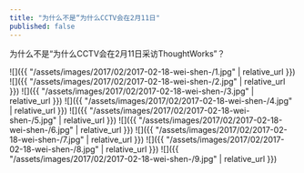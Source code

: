 ```yaml
---
title: "为什么不是“为什么CCTV会在2月11日"
published: false
---
```

为什么不是“为什么CCTV会在2月11日采访ThoughtWorks”？



![]({{ "/assets/images/2017/02/2017-02-18-wei-shen-/1.jpg" | relative_url }})
![]({{ "/assets/images/2017/02/2017-02-18-wei-shen-/2.jpg" | relative_url }})
![]({{ "/assets/images/2017/02/2017-02-18-wei-shen-/3.jpg" | relative_url }})
![]({{ "/assets/images/2017/02/2017-02-18-wei-shen-/4.jpg" | relative_url }})
![]({{ "/assets/images/2017/02/2017-02-18-wei-shen-/5.jpg" | relative_url }})
![]({{ "/assets/images/2017/02/2017-02-18-wei-shen-/6.jpg" | relative_url }})
![]({{ "/assets/images/2017/02/2017-02-18-wei-shen-/7.jpg" | relative_url }})
![]({{ "/assets/images/2017/02/2017-02-18-wei-shen-/8.jpg" | relative_url }})
![]({{ "/assets/images/2017/02/2017-02-18-wei-shen-/9.jpg" | relative_url }})
